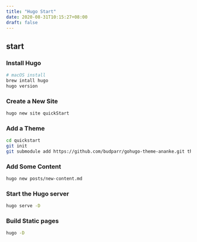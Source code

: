 ```yaml
---
title: "Hugo Start"
date: 2020-08-31T10:15:27+08:00
draft: false
---
```


## start

### Install Hugo

```bash
# macOS install 
brew intall hugo
hugo version
```

### Create a New Site

```bash
hugo new site quickStart
```

### Add a Theme
```bash
cd quickstart
git init
git submodule add https://github.com/budparr/gohugo-theme-ananke.git themes/ananke
``` 

### Add Some Content
```bash
hugo new posts/new-content.md
```

### Start the Hugo server
```bash
hugo serve -D

```

### Build Static pages
```bash
hugo -D
```